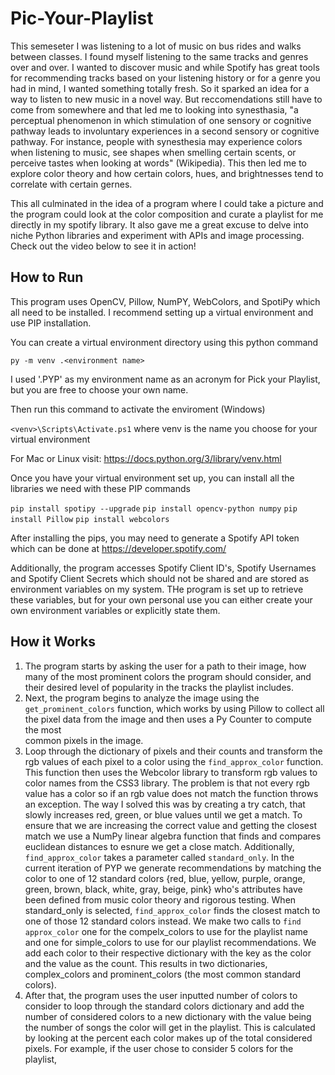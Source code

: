 # Pic-Your-Playlist
This semeseter I was listening to a lot of music on bus rides and walks between classes. I found myself listening to the same tracks and genres over and over. I wanted to discover music and while Spotify has great tools for recommending tracks based on your listening history or for a genre you had in mind, I wanted something totally fresh. So it sparked an idea for a way to listen to new music in a novel way. But reccomendations still have to come from somewhere and that led me to looking into synesthasia, "a perceptual phenomenon in which stimulation of one sensory or cognitive pathway leads to involuntary experiences in a second sensory or cognitive pathway. For instance, people with synesthesia may experience colors when listening to music, see shapes when smelling certain scents, or perceive tastes when looking at words" (Wikipedia). This then led me to explore color theory and how certain colors, hues, and brightnesses tend to correlate with certain gernes. 

This all culminated in the idea of a program where I could take a picture and the program could look at the color composition and curate a playlist for me directly in my spotify library. It also gave me a great excuse to delve into niche Python libraries and experiment with APIs and image processing. Check out the video below to see it in action!


## How to Run

This program uses OpenCV, Pillow, NumPY, WebColors, and SpotiPy which all need to be installed. I recommend setting up a virtual environment and use PIP installation.

You can create a virtual environment directory using this python command 

`py -m venv .<environment name>`

I used '.PYP' as my environment name as an acronym for Pick your Playlist, but you are free to choose your own name.

Then run this command to activate the enviroment (Windows)

`<venv>\Scripts\Activate.ps1` where venv is the name you choose for your virtual environment

For Mac or Linux visit: https://docs.python.org/3/library/venv.html

Once you have your virtual environment set up, you can install all the libraries we need with these PIP commands

`pip install spotipy --upgrade`
`pip install opencv-python numpy`
`pip install Pillow`
`pip install webcolors`

After installing the pips, you may need to generate a Spotify API token which can be done at https://developer.spotify.com/ 

Additionally, the program accesses Spotify Client ID's, Spotify Usernames and Spotify Client Secrets which should not be shared and are stored as environment variables on my system. THe program is set up to retrieve these variables, but for your own personal use you can either create your own environment variables or explicitly state them.


## How it Works

1) The program starts by asking the user for a path to their image, how many of the most prominent colors the program should consider, and their desired level of popularity in the tracks the playlist includes.
2) Next, the program begins to analyze the image using the `get_prominent_colors` function, which works by using Pillow to collect all the pixel data from the image and then uses a Py Counter to compute the most  
   common pixels in the image.
3) Loop through the dictionary of pixels and their counts and transform the rgb values of each pixel to a color using the `find_approx_color` function. This function then uses the Webcolor library to transform       rgb values to color names from the CSS3 library. The problem is that not every rgb value has a color so if an rgb value does not match the function throws an exception. The way I solved this was by creating a     try catch, that slowly increases red, green, or blue values until we get a match. To ensure that we are increasing the correct value and getting the closest match we use a NumPy linear algebra function that       finds and compares euclidean distances to esnure we get a close match. Additionally, `find_approx_color` takes a parameter called `standard_only`. In the current iteration of PYP we generate recommendations by    matching the color to one of 12 standard colors {red, blue, yellow, purple, orange, green, brown, black, white, gray, beige, pink} who's attributes have been defined from music color theory and rigorous 
   testing. When standard_only is selected, `find_approx_color` finds the closest match to one of those 12 standard colors instead. We make two calls to `find approx_color` one for the compelx_colors to use for      the playlist name and one for simple_colors to use for our playlist recommendations. We add each color to their respective dictionary with the key as the color and the value as the count. This results in two 
   dictionaries, complex_colors and prominent_colors (the most common standard colors).
4) After that, the program uses the user inputted number of colors to consider to loop through the standard colors dictionary and add the number of considered colors to a new dictionary with the value being the      number of songs the color will get in the playlist. This is calculated by looking at the percent each color makes up of the total considered pixels. For example, if the user chose to consider 5 colors for the 
   playlist,
